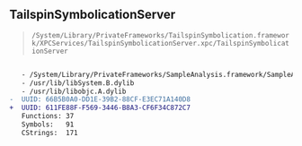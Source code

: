 ## TailspinSymbolicationServer

> `/System/Library/PrivateFrameworks/TailspinSymbolication.framework/XPCServices/TailspinSymbolicationServer.xpc/TailspinSymbolicationServer`

```diff

   - /System/Library/PrivateFrameworks/SampleAnalysis.framework/SampleAnalysis
   - /usr/lib/libSystem.B.dylib
   - /usr/lib/libobjc.A.dylib
-  UUID: 66B5B0A0-DD1E-39B2-88CF-E3EC71A140D8
+  UUID: 611FE88F-F569-3446-B8A3-CF6F34C872C7
   Functions: 37
   Symbols:   91
   CStrings:  171

```
